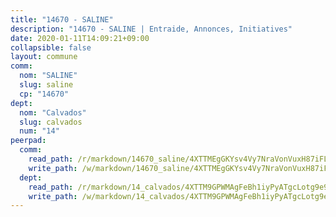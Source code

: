 ```yaml
---
title: "14670 - SALINE"
description: "14670 - SALINE | Entraide, Annonces, Initiatives"
date: 2020-01-11T14:09:21+09:00
collapsible: false
layout: commune
comm:
  nom: "SALINE"
  slug: saline
  cp: "14670"
dept:
  nom: "Calvados"
  slug: calvados
  num: "14"
peerpad:
  comm:
    read_path: /r/markdown/14670_saline/4XTTMEgGKYsv4Vy7NraVonVuxH87iFL1Kqtmy3T8NVZp6dkTj
    write_path: /w/markdown/14670_saline/4XTTMEgGKYsv4Vy7NraVonVuxH87iFL1Kqtmy3T8NVZp6dkTj-K3TgUeooVyLUumSYDFjGESxgBtjav4LoiAsFop5pZf9DEwPLb3281nsDSgk5GtGVdyb5wpQJwmZZPG5mwYqgiz22KxQs6n6bVJAMjwHa5a7bMFM7RroSqKzFzMBghWQLgkUfouiZ
  dept:
    read_path: /r/markdown/14_calvados/4XTTM9GPWMAgFeBh1iyPyATgcLotg9e9APJpQBEyY3RZiUwJ6
    write_path: /w/markdown/14_calvados/4XTTM9GPWMAgFeBh1iyPyATgcLotg9e9APJpQBEyY3RZiUwJ6-K3TgUXWJAT2cYJ9ZstQphkkm2za8um5GwwXsivqaDFTgbhMDcHaRXnT3h69szAqCyvWcFfDim5fkwc6CXdUtyvPpirbD1TPAb6xCxpPN6dR3zzDRe29YehQYbhZdjvZYkgztJYvi
---
```


